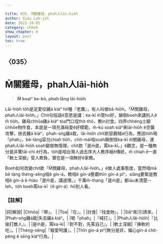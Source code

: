 ```yaml
---

title: 035. M̄關雞母，phah人lāi-hio̍h
author: Siau Lah-jih
date: 2021-10-05
category: chheh
show_chapter: 0
layout: post
toc: true
---
```

  
## 〈035〉
# M̄關雞母，phah人lāi-hio̍h
>**M̄ koaiⁿ ke-bó, phah lâng lāi-hio̍h**

Lāi-hio̍h to̍h是足愛咬雞á kiáⁿ hit種『老鷹』，有人叫做bā-hio̍h。「M̄關雞母，phah人lāi-hio̍h。」Chit句俗語ê意思是講：ka-kī m̄管ho͘好，顛倒boeh來講別人ê m̄ tio̍h。雞母chhōa雞á kiáⁿ tòa門口埕thit-thô，教in討食，四界chhéng土腳chhōe物件食，本底是一項充滿母愛ê好模範，m̄-kú soah siâⁿ來lāi-hio̍h ê空襲攻擊，挾去雞á kiáⁿ，phah-sńg雞á栽，lāi-hio̍h chit款惡霸賊á行為，應該tio̍h喝「phah」，bē-tàng容允chiah tio̍h，chit-mái咱soah顛倒怪ka-kī m̄關雞母，連phah人lāi-hio̍h soah變做無情理，chit款「是m̄是，罵ka-kī。」ê觀念，是一種無分是非驚tāi-chì ê行為，to̍h是咱台灣人過去序大人教序細ê傳統，m̄ chiah ē一直「軟土深掘」受人欺負，實在是一項無好ê家教。

Boeh如何改變chit款「M̄關雞母，phah人lāi-hio̍h。」ê做人處事態度，當然咱mā bē tàng théng-sēng咱ê gín-á，教咱ê gín-á壓霸thīn gín-á piⁿ，siāng要緊是教咱ê gín-á ē-hiáu「是m̄是，講道理。」千萬m̄-thang「是m̄是」都iáu未清楚--leh，to̍h boeh罵ka-kī（ê gín-á）hō͘別人看。

### 【註解】

|詞|解說|
|Chhōa|『帶』。 |
|Tòa|『在』。|
|討食|『找食物』。|
|Siâⁿ來|引誘來。|
|Phah-sńg雞á栽|失去雞á kiáⁿ。|
|喝「phah」|『喊打』。|
|Phah人lāi-hio̍h|『比喻打敵人』。|
|是m̄是，罵ka-kī|『對不對，先罵自己』。|
|軟土深掘|『揀軟的吃』。|
|Théng-sēng|『寵愛呵護』。|
|Thīn gín-á piⁿ|無分是非，偏心gín-á chit-pêng ê sēng kiáⁿ行為。|
